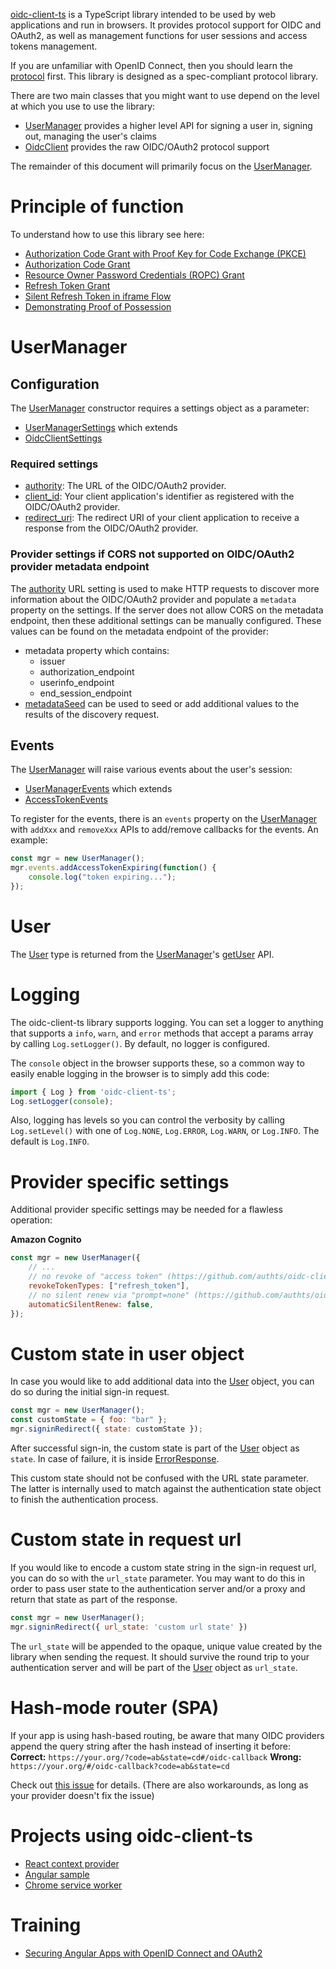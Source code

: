 [oidc-client-ts](https://github.com/authts/oidc-client-ts) is a TypeScript library intended to be used by web applications and run in browsers. It provides protocol support for OIDC and OAuth2, as well as management functions for user sessions and access tokens management.

If you are unfamiliar with OpenID Connect, then you should learn the
[protocol](https://openid.net/specs/openid-connect-core-1_0.html) first. This
library is designed as a spec-compliant protocol library.

There are two main classes that you might want to use depend on the level at
which you use to use the library:

- [UserManager](classes/UserManager.html) provides a higher level API for
  signing a user in, signing out, managing the user's claims
- [OidcClient](classes/OidcClient.html) provides the raw OIDC/OAuth2 protocol
  support

The remainder of this document will primarily focus on the
[UserManager](classes/UserManager.html).


# Principle of function
To understand how to use this library see here:
- [Authorization Code Grant with Proof Key for Code Exchange (PKCE)](https://github.com/authts/oidc-client-ts/blob/main/docs/protocols/authorization-code-grant-with-pkce.md)
- [Authorization Code Grant](https://github.com/authts/oidc-client-ts/blob/main/docs/protocols/authorization-code-grant.md)
- [Resource Owner Password Credentials (ROPC) Grant](https://github.com/authts/oidc-client-ts/blob/main/docs/protocols/resource-owner-password-credentials-grant.md)
- [Refresh Token Grant](https://github.com/authts/oidc-client-ts/blob/main/docs/protocols/refresh-token-grant.md)
- [Silent Refresh Token in iframe Flow](https://github.com/authts/oidc-client-ts/blob/main/docs/protocols/silent-refresh-token-in-iframe-flow.md)
- [Demonstrating Proof of Possession](https://github.com/authts/oidc-client-ts/blob/main/docs/protocols/demonstrating-proof-of-possession.md)

# UserManager

## Configuration
The [UserManager](classes/UserManager.html) constructor requires a settings
object as a parameter:

- [UserManagerSettings](interfaces/UserManagerSettings.html) which extends
- [OidcClientSettings](interfaces/OidcClientSettings.html)

### Required settings
- [authority](interfaces/OidcClientSettings.html#authority): The URL of the
  OIDC/OAuth2 provider.
- [client_id](interfaces/OidcClientSettings.html#client_id): Your client
  application's identifier as registered with the OIDC/OAuth2 provider.
- [redirect_uri](interfaces/OidcClientSettings.html#redirect_uri): The redirect
  URI of your client application to receive a response from the OIDC/OAuth2
  provider.

### Provider settings if CORS not supported on OIDC/OAuth2 provider metadata endpoint
The [authority](interfaces/OidcClientSettings.html#authority) URL setting is
used to make HTTP requests to discover more information about the OIDC/OAuth2
provider and populate a `metadata` property on the settings. If the server does
not allow CORS on the metadata endpoint, then these additional settings can be
manually configured. These values can be found on the metadata endpoint of the
provider:

- metadata property which contains:
  - issuer
  - authorization_endpoint
  - userinfo_endpoint
  - end_session_endpoint
- [metadataSeed](interfaces/UserManagerSettings.html#metadataSeed) can be used
  to seed or add additional values to the results of the discovery request.

## Events
The [UserManager](classes/UserManager.html) will raise various events about the
user's session:

- [UserManagerEvents](classes/UserManagerEvents.html) which extends
- [AccessTokenEvents](classes/AccessTokenEvents.html)

To register for the events, there is an `events` property on the
[UserManager](classes/UserManager.html) with `addXxx` and `removeXxx` APIs to
add/remove callbacks for the events. An example:

```javascript
const mgr = new UserManager();
mgr.events.addAccessTokenExpiring(function() {
    console.log("token expiring...");
});
```

# User
The [User](classes/User.html) type is returned from the [UserManager](classes/UserManager.html)'s [getUser](classes/UserManager.html#getUser) API.


# Logging
The oidc-client-ts library supports logging. You can set a logger to anything that supports a `info`, `warn`, and `error` methods that accept a params array by calling `Log.setLogger()`. By default, no logger is configured.

The `console` object in the browser supports these, so a common way to easily
enable logging in the browser is to simply add this code:

```javascript
import { Log } from 'oidc-client-ts';
Log.setLogger(console);
```

Also, logging has levels so you can control the verbosity by calling
`Log.setLevel()` with one of `Log.NONE`, `Log.ERROR`,
`Log.WARN`, or `Log.INFO`. The default is `Log.INFO`.

# Provider specific settings
Additional provider specific settings may be needed for a flawless operation:

**Amazon Cognito**
```javascript
const mgr = new UserManager({
    // ...
    // no revoke of "access token" (https://github.com/authts/oidc-client-ts/issues/262)
    revokeTokenTypes: ["refresh_token"],
    // no silent renew via "prompt=none" (https://github.com/authts/oidc-client-ts/issues/366)
    automaticSilentRenew: false,
});
```


# Custom state in user object
In case you would like to add additional data into the [User](classes/User.html) object, you can do so during the initial sign-in request.

```javascript
const mgr = new UserManager();
const customState = { foo: "bar" };
mgr.signinRedirect({ state: customState });
```

After successful sign-in, the custom state is part of the [User](classes/User.html#state) object as `state`. In case of failure, it is inside [ErrorResponse](classes/ErrorResponse.html#state).

This custom state should not be confused with the URL state parameter. The latter is internally used to match against the authentication state object to finish the authentication process.

# Custom state in request url
If you would like to encode a custom state string in the sign-in request url, you can do so with the `url_state` parameter. You may want to do this in order to pass user state to the authentication server and/or a proxy and return that state as part of the response.

```javascript
const mgr = new UserManager();
mgr.signinRedirect({ url_state: 'custom url state' })
```

The `url_state` will be appended to the opaque, unique value created by the library when sending the request. It should survive the round trip to your authentication server and will be part of the [User](classes/User.html#url_state) object as `url_state`.


# Hash-mode router (SPA)
If your app is using hash-based routing, be aware that many OIDC providers append the query string after the hash instead of inserting it before:
**Correct:** `https://your.org/?code=ab&state=cd#/oidc-callback`
**Wrong:** `https://your.org/#/oidc-callback?code=ab&state=cd`

Check out [this issue]([https://github.com/authts/oidc-client-ts/issues/734#issuecomment-1298381823](https://github.com/authts/oidc-client-ts/issues/734)) for details. (There are also workarounds, as long as your provider doesn't fix the issue)

# Projects using oidc-client-ts

- [React context provider](https://github.com/authts/react-oidc-context)
- [Angular sample](https://github.com/authts/sample-angular-oidc-client-ts)
- [Chrome service worker](https://github.com/Alino/OIDC-client-ts-chromium-sample)


# Training

- [Securing Angular Apps with OpenID Connect and OAuth2](https://www.pluralsight.com/courses/openid-and-oauth2-securing-angular-apps)
